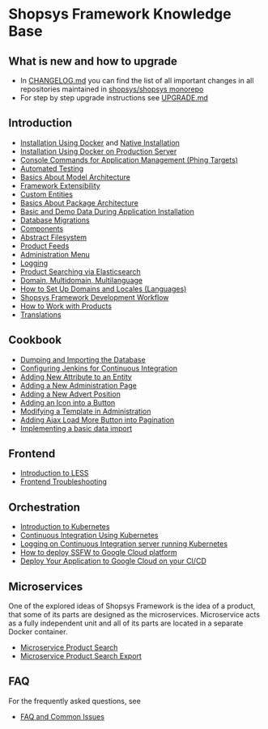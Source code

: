 # Shopsys Framework Knowledge Base

## What is new and how to upgrade
* In [CHANGELOG.md](../CHANGELOG.md) you can find the list of all important changes in all repositories maintained in [shopsys/shopsys monorepo](https://github.com/shopsys/shopsys/)
* For step by step upgrade instructions see [UPGRADE.md](../UPGRADE.md)

## Introduction
* [Installation Using Docker](installation/installation-using-docker.md) and [Native Installation](installation/native-installation.md)
* [Installation Using Docker on Production Server](installation/installation-using-docker-on-production-server.md)
* [Console Commands for Application Management (Phing Targets)](./introduction/console-commands-for-application-management-phing-targets.md)
* [Automated Testing](./introduction/automated-testing.md)
* [Basics About Model Architecture](./introduction/basics-about-model-architecture.md)
* [Framework Extensibility](introduction/framework-extensibility.md)
* [Custom Entities](introduction/custom-entities.md)
* [Basics About Package Architecture](./introduction/basics-about-package-architecture.md)
* [Basic and Demo Data During Application Installation](introduction/basic-and-demo-data-during-application-installation.md)
* [Database Migrations](./introduction/database-migrations.md)
* [Components](./introduction/components.md)
* [Abstract Filesystem](./introduction/abstract-filesystem.md)
* [Product Feeds](./introduction/product-feeds.md)
* [Administration Menu](./introduction/administration-menu.md)
* [Logging](./introduction/logging.md)
* [Product Searching via Elasticsearch](./introduction/product-search-via-elasticsearch.md)
* [Domain, Multidomain, Multilanguage](./introduction/domain-multidomain-multilanguage.md)
* [How to Set Up Domains and Locales (Languages)](./introduction/how-to-set-up-domains-and-locales.md)
* [Shopsys Framework Development Workflow](introduction/shopsys-framework-development-workflow.md)
* [How to Work with Products](./introduction/how-to-work-with-products.md)
* [Translations](./introduction/translations.md)

## Cookbook
* [Dumping and Importing the Database](./cookbook/dumping-and-importing-the-database.md)
* [Configuring Jenkins for Continuous Integration](./cookbook/jenkins-configuration.md)
* [Adding New Attribute to an Entity](./cookbook/adding-new-attribute-to-an-entity.md)
* [Adding a New Administration Page](./cookbook/adding-a-new-administration-page.md)
* [Adding a New Advert Position](./cookbook/adding-a-new-advert-position.md)
* [Adding an Icon into a Button](./cookbook/adding-an-icon-into-a-button.md)
* [Modifying a Template in Administration](./cookbook/modifying-a-template-in-administration.md)
* [Adding Ajax Load More Button into Pagination](./cookbook/adding-ajax-load-more-button-into-pagination.md)
* [Implementing a basic data import](./cookbook/basic-data-import.md)

## Frontend
* [Introduction to LESS](./frontend/introduction-to-less.md)
* [Frontend Troubleshooting](./frontend/frontend-troubleshooting.md)

## Orchestration
* [Introduction to Kubernetes](/docs/kubernetes/introduction-to-kubernetes.md)
* [Continuous Integration Using Kubernetes](/docs/kubernetes/continuous-integration-using-kubernetes.md)
* [Logging on Continuous Integration server running Kubernetes](/docs/kubernetes/logging-on-continuous-integration-server-running-kubernetes.md)
* [How to deploy SSFW to Google Cloud platform](/docs/kubernetes/how-to-deploy-ssfw-to-google-cloud-platform.md)
* [Deploy Your Application to Google Cloud on your CI/CD](/docs/kubernetes/deploy-your-application-to-google-cloud-on-your-ci-cd.md)

## Microservices
One of the explored ideas of Shopsys Framework is the idea of a product, that some of its parts are designed as the microservices.
Microservice acts as a fully independent unit and all of its parts are located in a separate Docker container.
* [Microservice Product Search](https://github.com/shopsys/microservice-product-search)
* [Microservice Product Search Export](https://github.com/shopsys/microservice-product-search-export)

## FAQ
For the frequently asked questions, see
* [FAQ and Common Issues](./introduction/faq-and-common-issues.md)
